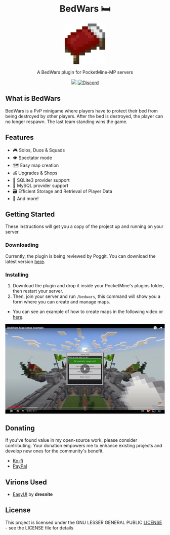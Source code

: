 <div align="center">
  <h1> BedWars 🛏️ </h1>
	<img src="icon.png" loading="eager" width="128" height="128" alt="icon"/>
	<p>A BedWars plugin for PocketMine-MP servers</p>
</div>

<p align="center">
	<a href="https://poggit.pmmp.io/p/BedWars"><img src="https://poggit.pmmp.io/shield.state/BedWars"></a>
	<a href="https://discord.gg/RHw85ZfSsb"><img src="https://img.shields.io/discord/1104339932148924436?color=%2392e5fc&label=discord" alt="Discord" /></a>
</p>

## What is BedWars
BedWars is a PvP minigame where players have to protect their bed from being destroyed by other players. After the bed is destroyed, the player can no longer respawn. The last team standing wins the game.

## Features
- 🎮 Solos, Duos & Squads
- 👁️ Spectator mode
- 🗺️ Easy map creation
- 💰 Upgrades & Shops
- 📂 SQLite3 provider support
- 🐬 MySQL provider support
- 🗃️ Efficient Storage and Retrieval of Player Data
- 🌟 And more!

## Getting Started
These instructions will get you a copy of the project up and running on your server.

### Downloading
Currently, the plugin is being reviewed by Poggit. You can download the latest version [here](https://github.com/Sergittos/BedWars/releases/tag/1.0.0).

### Installing
1. Download the plugin and drop it inside your PocketMine's plugins folder, then restart your server.
2. Then, join your server and run ``/bedwars``, this command will show you a form where you can create and manage maps.

- You can see an example of how to create maps in the following video or [here](https://youtu.be/BdP5b9C4yqA).

[![Video](youtube.png)](https://youtu.be/BdP5b9C4yqA)

## Donating
If you've found value in my open-source work, please consider contributing. Your donation empowers me to enhance existing projects and develop new ones for the community's benefit.

- [Ko-fi](https://ko-fi.com/sergittos)
- [PayPal](https://paypal.me/sergittos)

## Virions Used
- [EasyUI](https://github.com/dresnite/easyui) by **dresnite**

## License
This project is licensed under the GNU LESSER GENERAL PUBLIC [LICENSE](LICENSE) - see the LICENSE file for details
